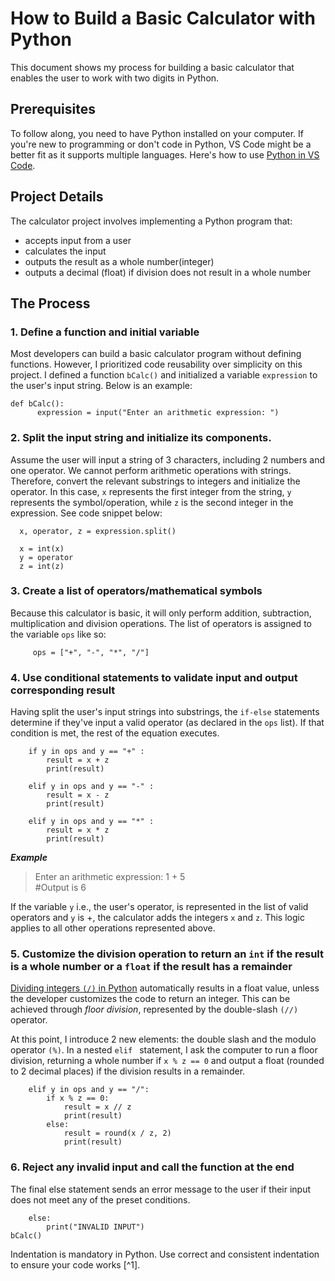 # How to Build a Basic Calculator with Python
This document shows my process for building a basic calculator that enables the user to work with two digits in Python.
## Prerequisites
To follow along, you need to have Python installed on your computer. If you're new to programming or don't code in Python, VS Code might be a better fit as it supports multiple languages. Here's how to use [Python in VS Code](https://code.visualstudio.com/docs/python/python-tutorial).

## Project Details
The calculator project involves implementing a Python program that:
- accepts input from a user
- calculates the input
- outputs the result as a whole number(integer)
- outputs a decimal (float) if division does not result in a whole number

## The Process
### 1. Define a function and initial variable
Most developers can build a basic calculator program without defining functions. However, I prioritized code reusability over simplicity on this project.
I defined a function `bCalc()` and initialized a variable `expression` to the user's input string. Below is an example:

```
def bCalc():
      expression = input("Enter an arithmetic expression: ")
```

### 2. Split the input string and initialize its components.
Assume the user will input a string of 3 characters, including 2 numbers and one operator. We cannot perform arithmetic operations with strings. Therefore, convert the relevant substrings to integers and initialize the operator. In this case, `x` represents the first integer from the string, `y` represents the symbol/operation, while `z` is the second integer in the expression.
See code snippet below:
  ```
    x, operator, z = expression.split()

    x = int(x)
    y = operator
    z = int(z)
```

### 3. Create a list of operators/mathematical symbols
Because this calculator is basic, it will only perform addition, subtraction, multiplication and division operations. The list of operators is assigned to the variable `ops` like so:
```
     ops = ["+", "-", "*", "/"] 
```
     
### 4. Use conditional statements to validate input and output corresponding result
Having split the user's input strings into substrings, the `if-else` statements determine if they've input a valid operator (as declared in the `ops` list). If that condition is met, the rest of the equation executes.
```
    if y in ops and y == "+" :
        result = x + z
        print(result)
```
```
    elif y in ops and y == "-" :
        result = x - z
        print(result)
```
```
    elif y in ops and y == "*" :
        result = x * z
        print(result)
```
**_Example_**
> Enter an arithmetic expression: 1 + 5  
> #Output is 6

If the variable `y` i.e., the user's operator, is represented in the list of valid operators and `y` is +, the calculator adds the integers `x` and `z`. This logic applies to all other operations represented above.

### 5. Customize the division operation to return an `int` if the result is a whole number or a `float` if the result has a remainder
[Dividing integers `(/)` in Python](https://lucydot.github.io/python_novice/03-types-conversion/index.html) automatically results in a float value, unless the developer customizes the code to return an integer. This can be achieved through _floor division_, represented by the double-slash `(//)` operator.

At this point, I introduce 2 new elements: the double slash and the modulo operator `(%)`. In a nested `elif ` statement, I ask the computer to run a floor division, returning a whole number if `x % z == 0` and  output a float (rounded to 2 decimal places) if the division results in a remainder. 
```
    elif y in ops and y == "/":
        if x % z == 0:
            result = x // z
            print(result)
        else:
            result = round(x / z, 2)
            print(result)

```

### 6. Reject any invalid input and call the function at the end
The final else statement sends an error message to the user if their input does not meet any of the preset conditions. 
```
    else:
        print("INVALID INPUT")
bCalc()
```

Indentation is mandatory in Python. Use correct and consistent indentation to ensure your code works [^1].



